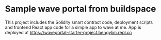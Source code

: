 # Sample wave portal from buildspace

This project includes the Solidity smart contract code, deployment scripts and frontend React app code for a simple app to wave at me. App is deployed at https://waveportal-starter-project.bengylim.repl.co